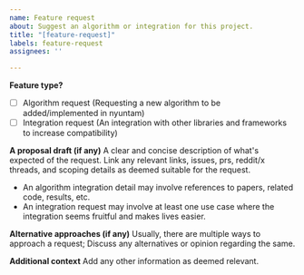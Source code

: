 ```yaml
---
name: Feature request
about: Suggest an algorithm or integration for this project.
title: "[feature-request]"
labels: feature-request
assignees: ''

---
```


**Feature type?**
- [ ] Algorithm request (Requesting a new algorithm to be added/implemented in nyuntam)
- [ ] Integration request (An integration with other libraries and frameworks to increase compatibility)

**A proposal draft (if any)**
A clear and concise description of what's expected of the request. Link any relevant links, issues, prs, reddit/x threads, and scoping details as deemed suitable for the request. 
- An algorithm integration detail may involve references to papers, related code, results, etc.
- An integration request may involve at least one use case where the integration seems fruitful and makes lives easier. 

**Alternative approaches (if any)**
Usually, there are multiple ways to approach a request; Discuss any alternatives or opinion regarding the same.

**Additional context**
Add any other information as deemed relevant.
